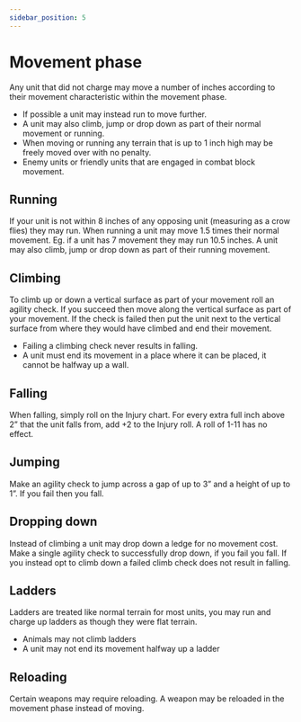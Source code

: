 ```yaml
---
sidebar_position: 5
---
```


# Movement phase
Any unit that did not charge may move a number of inches according to their movement characteristic within the movement phase.

- If possible a unit may instead run to move further.
- A unit may also climb, jump or drop down as part of their normal movement or running.
- When moving or running any terrain that is up to 1 inch high may be freely moved over with no penalty.
- Enemy units or friendly units that are engaged in combat block movement.

## Running
If your unit is not within 8 inches of any opposing unit (measuring as a crow flies) they may run. When running a unit may move 1.5 times their normal movement. Eg. if a unit has 7 movement they may run 10.5 inches. A unit may also climb, jump or drop down as part of their running movement.

## Climbing
To climb up or down a vertical surface as part of your movement roll an agility check. If you succeed then move along the vertical surface as part of your movement. If the check is failed then put the unit next to the vertical surface from where they would have climbed and end their movement.

- Failing a climbing check never results in falling.
- A unit must end its movement in a place where it can be placed, it cannot be halfway up a wall.

## Falling
When falling, simply roll on the Injury chart. For every extra full inch above 2” that the unit falls from, add +2 to the Injury roll. A roll of 1-11 has no effect.

## Jumping
Make an agility check to jump across a gap of up to 3” and a height of up to 1”. If you fail then you fall.

## Dropping down
Instead of climbing a unit may drop down a ledge for no movement cost. Make a single agility check to successfully drop down, if you fail you fall. If you instead opt to climb down a failed climb check does not result in falling.

## Ladders
Ladders are treated like normal terrain for most units, you may run and charge up ladders as though they were flat terrain.
- Animals may not climb ladders
- A unit may not end its movement halfway up a ladder

## Reloading
Certain weapons may require reloading. A weapon may be reloaded in the movement phase instead of moving.
